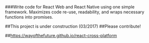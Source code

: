 ###Write code for React Web and React Native using one simple framework. Maximizes code re-use, readability, and wraps necessary functions into promises.

##This project is under construction (03/2017)
##Please contribute!

##https://wayofthefuture.github.io/react-cross-platform
